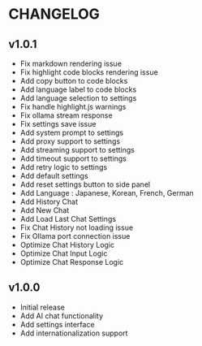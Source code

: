 # CHANGELOG

## v1.0.1

- Fix markdown rendering issue
- Fix highlight code blocks rendering issue
- Add copy button to code blocks
- Add language label to code blocks
- Add language selection to settings
- Fix handle highlight.js warnings
- Fix ollama stream response
- Fix settings save issue
- Add system prompt to settings
- Add proxy support to settings
- Add streaming support to settings
- Add timeout support to settings
- Add retry logic to settings
- Add default settings
- Add reset settings button to side panel
- Add Language : Japanese, Korean, French, German
- Add History Chat
- Add New Chat
- Add Load Last Chat Settings
- Fix Chat History not loading issue
- Fix Ollama port connection issue
- Optimize Chat History Logic
- Optimize Chat Input Logic
- Optimize Chat Response Logic


## v1.0.0

- Initial release
- Add AI chat functionality
- Add settings interface
- Add internationalization support

